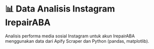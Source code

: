 # 📊 Data Analisis Instagram IrepairABA
Analisis performa media sosial Instagram untuk akun IrepairABA menggunakan data dari Apify Scraper dan Python (pandas, matplotlib).
